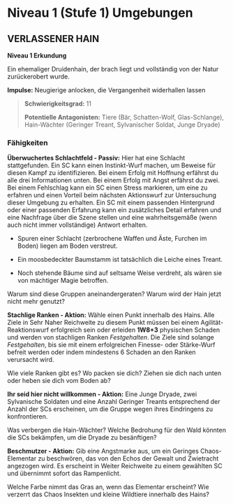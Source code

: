 # Niveau 1 (Stufe 1) Umgebungen

## VERLASSENER HAIN
**Niveau 1 Erkundung**

Ein ehemaliger Druidenhain, der brach liegt und vollständig von der Natur zurückerobert wurde.

**Impulse:** Neugierige anlocken, die Vergangenheit widerhallen lassen

> **Schwierigkeitsgrad:** 11
>
> **Potentielle Antagonisten:** Tiere (Bär, Schatten-Wolf, Glas-Schlange), Hain-Wächter (Geringer Treant, Sylvanischer Soldat, Junge Dryade)

### Fähigkeiten

**Überwuchertes Schlachtfeld - Passiv:** Hier hat eine Schlacht stattgefunden.
Ein SC kann einen Instinkt-Wurf machen, um Beweise für diesen Kampf zu identifizieren.
Bei einem Erfolg mit Hoffnung erfährst du alle drei Informationen unten.
Bei einem Erfolg mit Angst erfährst du zwei.
Bei einem Fehlschlag kann ein SC einen Stress markieren, um eine zu erfahren und einen Vorteil beim nächsten Aktionswurf zur Untersuchung dieser Umgebung zu erhalten.
Ein SC mit einem passenden Hintergrund oder einer passenden Erfahrung kann ein zusätzliches Detail erfahren und eine Nachfrage über die Szene stellen und eine wahrheitsgemäße (wenn auch nicht immer vollständige) Antwort erhalten.

- Spuren einer Schlacht (zerbrochene Waffen und Äste, Furchen im Boden) liegen am Boden verstreut.

- Ein moosbedeckter Baumstamm ist tatsächlich die Leiche eines Treant.

- Noch stehende Bäume sind auf seltsame Weise verdreht, als wären sie von mächtiger Magie betroffen.

Warum sind diese Gruppen aneinandergeraten?
Warum wird der Hain jetzt nicht mehr genutzt?

**Stachlige Ranken - Aktion:** Wähle einen Punkt innerhalb des Hains.
Alle Ziele in Sehr Naher Reichweite zu diesem Punkt müssen bei einem Agilität-Reaktionswurf erfolgreich sein oder erleiden **1W8+3** physischen Schaden und werden von stachligen Ranken *Festgehalten*.
Die Ziele sind solange *Festgehalten*, bis sie mit einem erfolgreichen Finesse- oder Stärke-Wurf befreit werden oder indem mindestens 6 Schaden an den Ranken verursacht wird.

Wie viele Ranken gibt es?
Wo packen sie dich?
Ziehen sie dich nach unten oder heben sie dich vom Boden ab?

**Ihr seid hier nicht willkommen - Aktion:** Eine Junge Dryade, zwei Sylvanische Soldaten und eine Anzahl Geringer Treants entsprechend der Anzahl der SCs erscheinen, um die Gruppe wegen ihres Eindringens zu konfrontieren.

Was verbergen die Hain-Wächter?
Welche Bedrohung für den Wald könnten die SCs bekämpfen, um die Dryade zu besänftigen?

**Beschmutzer - Aktion:** Gib eine Angstmarke aus, um ein Geringes Chaos-Elementar zu beschwören, das von den Echos der Gewalt und Zwietracht angezogen wird.
Es erscheint in Weiter Reichweite zu einem gewählten SC und übernimmt sofort das Rampenlicht.

Welche Farbe nimmt das Gras an, wenn das Elementar erscheint?
Wie verzerrt das Chaos Insekten und kleine Wildtiere innerhalb des Hains?
